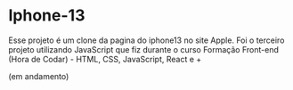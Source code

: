 # Iphone-13
Esse projeto é um clone da pagina do iphone13 no site Apple. Foi o terceiro projeto utilizando JavaScript que fiz durante o curso Formação Front-end (Hora de Codar) - HTML, CSS, JavaScript, React e + 

(em andamento)

